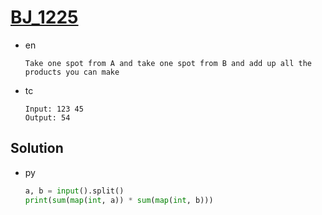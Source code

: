 # [BJ_1225](https://acmicpc.net/problem/1225)

* en

  ```en
  Take one spot from A and take one spot from B and add up all the products you can make
  ```

* tc

  ```tc
  Input: 123 45
  Output: 54
  ```

## Solution

* py

  ```py
  a, b = input().split()
  print(sum(map(int, a)) * sum(map(int, b)))
  ```
